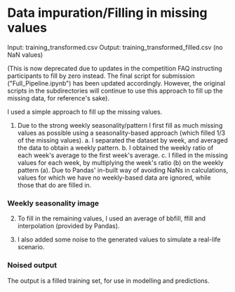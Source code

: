 # Data impuration/Filling in missing values

Input: training_transformed.csv
Output: training_transformed_filled.csv (no NaN values)

(This is now deprecated due to updates in the competition FAQ instructing participants to fill by zero instead.
The final script for submission ("Full_Pipeline.ipynb") has been updated accordingly.
However, the original scripts in the subdirectories will continue to use this approach to fill up the missing data,
for reference's sake).

I used a simple approach to fill up the missing values. 

1. Due to the strong weekly seasonality/pattern I first fill as much 
missing values as possible using a seasonality-based approach (which filled 1/3 of the missing values).
	a. I separated the dataset by week, and averaged the data to obtain a weekly pattern.
	b. I obtained the weekly ratio of each week's average to the first week's average.
	c. I filled in the missing values for each week, by multiplying the week's ratio (b) on the weekly pattern (a).
	Due to Pandas' in-built way of avoiding NaNs in calculations, values for which we have no weekly-based data 
	are ignored, while those that do are filled in.

### Weekly seasonality image 
	
2. To fill in the remaining values, I used an average of bbfill, ffill and interpolation (provided by Pandas).

3. I also added some noise to the generated values to simulate a real-life scenario.

### Noised output

The output is a filled training set, for use in modelling and predictions.